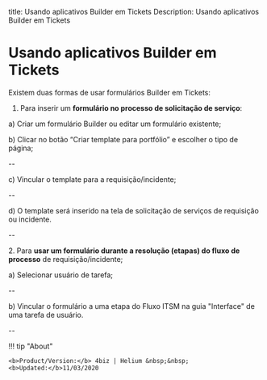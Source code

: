 title: Usando aplicativos Builder em Tickets
Description: Usando aplicativos Builder em Tickets

# Usando aplicativos Builder em Tickets

Existem duas formas de usar formulários Builder em Tickets:

1.	Para inserir um **formulário no processo de solicitação de serviço**:

  a)  Criar um formulário Builder ou editar um formulário existente;

  b)  Clicar no botão “Criar template para portfólio” e escolher o tipo de página;
  
  --
    
  c)  Vincular o template para a requisição/incidente;
    
  --
    
  d)  O template será inserido na tela de solicitação de serviços de requisição ou incidente.
    
  --
    

2\. Para **usar um formulário durante a resolução (etapas) do fluxo de processo** de requisição/incidente;

  a) Selecionar usuário de tarefa;
   
  --

  b)  Vincular o formulário a uma etapa do Fluxo ITSM na guia "Interface" de uma tarefa de usuário.
  
  --
    

!!! tip "About"

    <b>Product/Version:</b> 4biz | Helium &nbsp;&nbsp;
    <b>Updated:</b>11/03/2020

